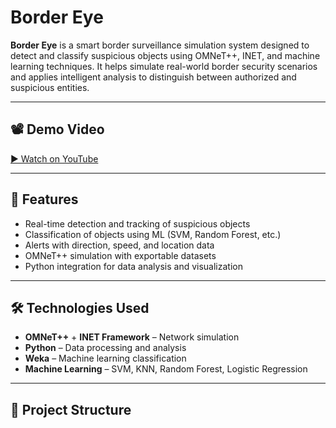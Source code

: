# Border Eye

**Border Eye** is a smart border surveillance simulation system designed to detect and classify suspicious objects using OMNeT++, INET, and machine learning techniques. It helps simulate real-world border security scenarios and applies intelligent analysis to distinguish between authorized and suspicious entities.

---

## 📽️ Demo Video  
[▶️ Watch on YouTube](https://youtu.be/b4EaE7Npt9o)

---

## 🚀 Features
- Real-time detection and tracking of suspicious objects
- Classification of objects using ML (SVM, Random Forest, etc.)
- Alerts with direction, speed, and location data
- OMNeT++ simulation with exportable datasets
- Python integration for data analysis and visualization

---

## 🛠️ Technologies Used
- **OMNeT++** + **INET Framework** – Network simulation
- **Python** – Data processing and analysis
- **Weka** – Machine learning classification
- **Machine Learning** – SVM, KNN, Random Forest, Logistic Regression

---

## 📁 Project Structure
